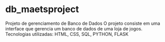 # db_maetsproject
Projeto de gerenciamento de Banco de Dados
O projeto consiste em uma interface que gerencia um banco de dados de uma loja de jogos.
Tecnologias utilizadas: HTML, CSS, SQL, PYTHON, FLASK
